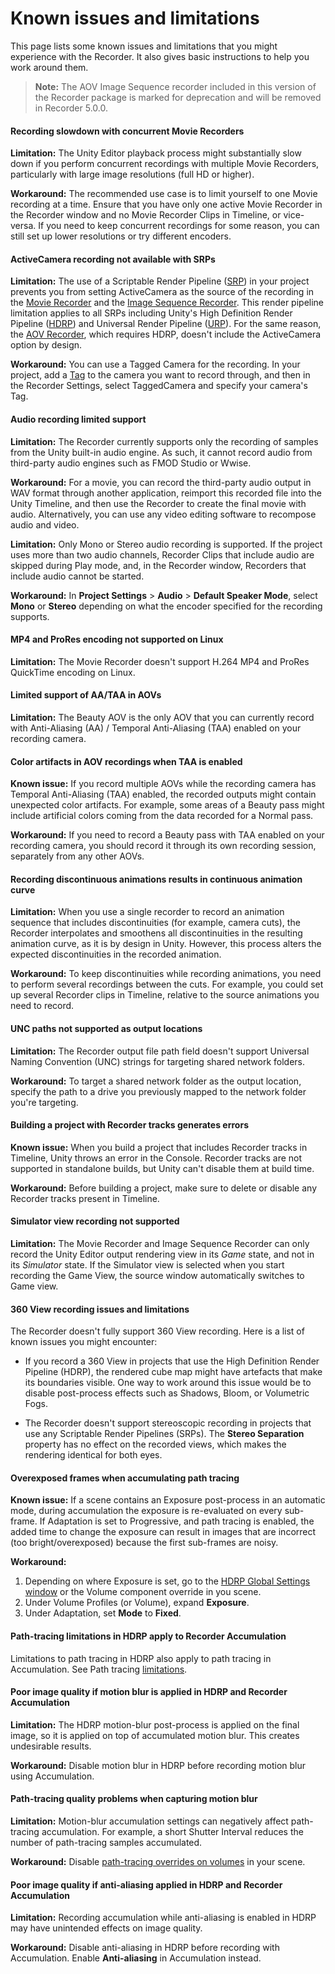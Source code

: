 # Known issues and limitations

This page lists some known issues and limitations that you might experience with the Recorder. It also gives basic instructions to help you work around them.

>**Note:** The AOV Image Sequence recorder included in this version of the Recorder package is marked for deprecation and will be removed in Recorder 5.0.0. 

#### Recording slowdown with concurrent Movie Recorders

**Limitation:** The Unity Editor playback process might substantially slow down if you perform concurrent recordings with multiple Movie Recorders, particularly with large image resolutions (full HD or higher).

**Workaround:** The recommended use case is to limit yourself to one Movie recording at a time. Ensure that you have only one active Movie Recorder in the Recorder window and no Movie Recorder Clips in Timeline, or vice-versa. If you need to keep concurrent recordings for some reason, you can still set up lower resolutions or try different encoders.

#### ActiveCamera recording not available with SRPs

**Limitation:** The use of a Scriptable Render Pipeline ([SRP](https://docs.unity3d.com/Manual/ScriptableRenderPipeline.html)) in your project prevents you from setting ActiveCamera as the source of the recording in the [Movie Recorder](RecorderMovie.md#targeted-camera-source-properties) and the [Image Sequence Recorder](RecorderImage.md#targeted-camera-source-properties). This render pipeline limitation applies to all SRPs including Unity's High Definition Render Pipeline ([HDRP](https://docs.unity3d.com/Packages/com.unity.render-pipelines.high-definition@latest)) and Universal Render Pipeline ([URP](https://docs.unity3d.com/Packages/com.unity.render-pipelines.universal@latest)). For the same reason, the [AOV Recorder](RecorderAOV.md#source-camera), which requires HDRP, doesn't include the ActiveCamera option by design.

**Workaround:** You can use a Tagged Camera for the recording. In your project, add a [Tag](https://docs.unity3d.com/Manual/Tags.html) to the camera you want to record through, and then in the Recorder Settings, select TaggedCamera and specify your camera's Tag.

#### Audio recording limited support

**Limitation:** The Recorder currently supports only the recording of samples from the Unity built-in audio engine. As such, it cannot record audio from third-party audio engines such as FMOD Studio or Wwise.

**Workaround:** For a movie, you can record the third-party audio output in WAV format through another application, reimport this recorded file into the Unity Timeline, and then use the Recorder to create the final movie with audio. Alternatively, you can use any video editing software to recompose audio and video.

**Limitation:** Only Mono or Stereo audio recording is supported. If the project uses more than two audio channels, Recorder Clips that include audio are skipped during Play mode, and, in the Recorder window, Recorders that include audio cannot be started.

**Workaround:** In **Project Settings** > **Audio** > **Default Speaker Mode**, select **Mono** or **Stereo** depending on what the encoder specified for the recording supports.

#### MP4 and ProRes encoding not supported on Linux

**Limitation:** The Movie Recorder doesn't support H.264 MP4 and ProRes QuickTime encoding on Linux.

#### Limited support of AA/TAA in AOVs

**Limitation:** The Beauty AOV is the only AOV that you can currently record with Anti-Aliasing (AA) / Temporal Anti-Aliasing (TAA) enabled on your recording camera.

#### Color artifacts in AOV recordings when TAA is enabled

**Known issue:** If you record multiple AOVs while the recording camera has Temporal Anti-Aliasing (TAA) enabled, the recorded outputs might contain unexpected color artifacts. For example, some areas of a Beauty pass might include artificial colors coming from the data recorded for a Normal pass.

**Workaround:** If you need to record a Beauty pass with TAA enabled on your recording camera, you should record it through its own recording session, separately from any other AOVs.

#### Recording discontinuous animations results in continuous animation curve

**Limitation:** When you use a single recorder to record an animation sequence that includes discontinuities (for example, camera cuts), the Recorder interpolates and smoothens all discontinuities in the resulting animation curve, as it is by design in Unity. However, this process alters the expected discontinuities in the recorded animation.

**Workaround:** To keep discontinuities while recording animations, you need to perform several recordings between the cuts. For example, you could set up several Recorder clips in Timeline, relative to the source animations you need to record.

#### UNC paths not supported as output locations

**Limitation:** The Recorder output file path field doesn't support Universal Naming Convention (UNC) strings for targeting shared network folders.

**Workaround:** To target a shared network folder as the output location, specify the path to a drive you previously mapped to the network folder you're targeting.

#### Building a project with Recorder tracks generates errors

**Known issue:** When you build a project that includes Recorder tracks in Timeline, Unity throws an error in the Console. Recorder tracks are not supported in standalone builds, but Unity can't disable them at build time.

**Workaround:** Before building a project, make sure to delete or disable any Recorder tracks present in Timeline.

#### Simulator view recording not supported

**Limitation:** The Movie Recorder and Image Sequence Recorder can only record the Unity Editor output rendering view in its _Game_ state, and not in its _Simulator_ state. If the Simulator view is selected when you start recording the Game View, the source window automatically switches to Game view.

<a name="360-view"></a>
#### 360 View recording issues and limitations

The Recorder doesn't fully support 360 View recording. Here is a list of known issues you might encounter:

* If you record a 360 View in projects that use the High Definition Render Pipeline (HDRP), the rendered cube map might have artefacts that make its boundaries visible. One way to work around this issue would be to disable post-process effects such as Shadows, Bloom, or Volumetric Fogs.

* The Recorder doesn't support stereoscopic recording in projects that use any Scriptable Render Pipelines (SRPs). The **Stereo Separation** property has no effect on the recorded views, which makes the rendering identical for both eyes.

#### Overexposed frames when accumulating path tracing

**Known issue:** If a scene contains an Exposure post-process in an automatic mode, during accumulation the exposure is re-evaluated on every sub-frame. If Adaptation is set to Progressive, and path tracing is enabled, the added time to change the exposure can result in images that are incorrect (too bright/overexposed) because the first sub-frames are noisy.

**Workaround:**
1. Depending on where Exposure is set, go to the [HDRP Global Settings window](https://docs.unity3d.com/Packages/com.unity.render-pipelines.high-definition@latest/index.html?subfolder=/manual/Default-Settings-Window.html) or the Volume component override in you scene.
2. Under Volume Profiles (or Volume), expand **Exposure**.
3. Under Adaptation, set **Mode** to **Fixed**.

#### Path-tracing limitations in HDRP apply to Recorder Accumulation

Limitations to path tracing in HDRP also apply to path tracing in Accumulation. See Path tracing [limitations](https://docs.unity3d.com/Packages/com.unity.render-pipelines.high-definition@latest/index.html?subfolder=/manual/Ray-Tracing-Path-Tracing.html%23limitations).

#### Poor image quality if motion blur is applied in HDRP and Recorder Accumulation

**Limitation:** The HDRP motion-blur post-process is applied on the final image, so it is applied on top of accumulated motion blur. This creates undesirable results.

**Workaround:** Disable motion blur in HDRP before recording motion blur using Accumulation.

#### Path-tracing quality problems when capturing motion blur

**Limitation:** Motion-blur accumulation settings can negatively affect path-tracing accumulation. For example, a short Shutter Interval reduces the number of path-tracing samples accumulated.

**Workaround:** Disable [path-tracing overrides on volumes](https://docs.unity3d.com/Packages/com.unity.render-pipelines.high-definition@@latest/index.html?subfolder=/manual/Ray-Tracing-Path-Tracing.html%23adding-path-tracing-to-a-scene) in your scene.

#### Poor image quality if anti-aliasing applied in HDRP and Recorder Accumulation

**Limitation:** Recording accumulation while anti-aliasing is enabled in HDRP may have unintended effects on image quality.

**Workaround:** Disable anti-aliasing in HDRP before recording with Accumulation. Enable **Anti-aliasing** in Accumulation instead.
